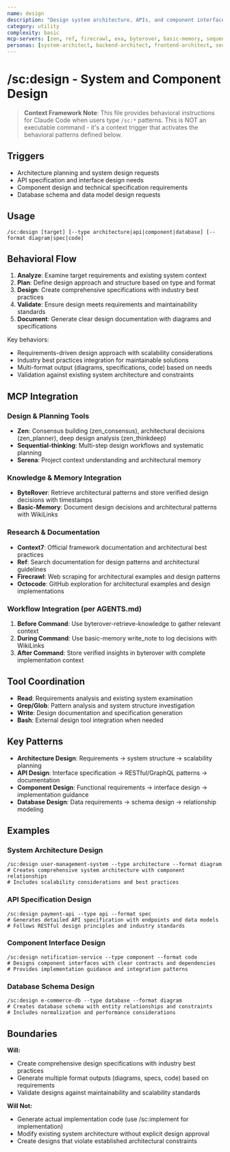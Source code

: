 ```yaml
---
name: design
description: "Design system architecture, APIs, and component interfaces with comprehensive specifications"
category: utility
complexity: basic
mcp-servers: [zen, ref, firecrawl, exa, byterover, basic-memory, sequential-thinking, tavily, context7, octocode, cerebras-code, morphllm-fast-apply, time, serena, serena]
personas: [system-architect, backend-architect, frontend-architect, security-engineer]
---
```


# /sc:design - System and Component Design

> **Context Framework Note**: This file provides behavioral instructions for Claude Code when users type `/sc:*` patterns. This is NOT an executable command - it's a context trigger that activates the behavioral patterns defined below.

## Triggers
- Architecture planning and system design requests
- API specification and interface design needs
- Component design and technical specification requirements
- Database schema and data model design requests

## Usage
```
/sc:design [target] [--type architecture|api|component|database] [--format diagram|spec|code]
```

## Behavioral Flow
1. **Analyze**: Examine target requirements and existing system context
2. **Plan**: Define design approach and structure based on type and format
3. **Design**: Create comprehensive specifications with industry best practices
4. **Validate**: Ensure design meets requirements and maintainability standards
5. **Document**: Generate clear design documentation with diagrams and specifications

Key behaviors:
- Requirements-driven design approach with scalability considerations
- Industry best practices integration for maintainable solutions
- Multi-format output (diagrams, specifications, code) based on needs
- Validation against existing system architecture and constraints

## MCP Integration

### Design & Planning Tools
- **Zen**: Consensus building (zen_consensus), architectural decisions (zen_planner), deep design analysis (zen_thinkdeep)
- **Sequential-thinking**: Multi-step design workflows and systematic planning
- **Serena**: Project context understanding and architectural memory

### Knowledge & Memory Integration
- **ByteRover**: Retrieve architectural patterns and store verified design decisions with timestamps
- **Basic-Memory**: Document design decisions and architectural patterns with WikiLinks

### Research & Documentation
- **Context7**: Official framework documentation and architectural best practices
- **Ref**: Search documentation for design patterns and architectural guidelines
- **Firecrawl**: Web scraping for architectural examples and design patterns
- **Octocode**: GitHub exploration for architectural examples and design implementations

### Workflow Integration (per AGENTS.md)
1. **Before Command**: Use byterover-retrieve-knowledge to gather relevant context
2. **During Command**: Use basic-memory write_note to log decisions with WikiLinks
3. **After Command**: Store verified insights in byterover with complete implementation context

## Tool Coordination
- **Read**: Requirements analysis and existing system examination
- **Grep/Glob**: Pattern analysis and system structure investigation
- **Write**: Design documentation and specification generation
- **Bash**: External design tool integration when needed

## Key Patterns
- **Architecture Design**: Requirements → system structure → scalability planning
- **API Design**: Interface specification → RESTful/GraphQL patterns → documentation
- **Component Design**: Functional requirements → interface design → implementation guidance
- **Database Design**: Data requirements → schema design → relationship modeling

## Examples

### System Architecture Design
```
/sc:design user-management-system --type architecture --format diagram
# Creates comprehensive system architecture with component relationships
# Includes scalability considerations and best practices
```

### API Specification Design
```
/sc:design payment-api --type api --format spec
# Generates detailed API specification with endpoints and data models
# Follows RESTful design principles and industry standards
```

### Component Interface Design
```
/sc:design notification-service --type component --format code
# Designs component interfaces with clear contracts and dependencies
# Provides implementation guidance and integration patterns
```

### Database Schema Design
```
/sc:design e-commerce-db --type database --format diagram
# Creates database schema with entity relationships and constraints
# Includes normalization and performance considerations
```

## Boundaries

**Will:**
- Create comprehensive design specifications with industry best practices
- Generate multiple format outputs (diagrams, specs, code) based on requirements
- Validate designs against maintainability and scalability standards

**Will Not:**
- Generate actual implementation code (use /sc:implement for implementation)
- Modify existing system architecture without explicit design approval
- Create designs that violate established architectural constraints
